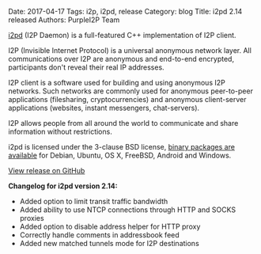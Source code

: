 Date: 2017-04-17
Tags: i2p, i2pd, release
Category: blog
Title: i2pd 2.14 released
Authors: PurpleI2P Team

[i2pd](http://i2pd.website/) (I2P Daemon) is a full-featured C++ implementation of I2P client.

I2P (Invisible Internet Protocol) is a universal anonymous network layer. All communications over I2P are anonymous and end-to-end encrypted, participants don't reveal their real IP addresses.

I2P client is a software used for building and using anonymous I2P networks. Such networks are commonly used for anonymous peer-to-peer applications (filesharing, cryptocurrencies) and anonymous client-server applications (websites, instant messengers, chat-servers).

I2P allows people from all around the world to communicate and share information without restrictions.

i2pd is licensed under the 3-clause BSD license, [binary packages are available](https://github.com/PurpleI2P/i2pd/releases/latest) for Debian, Ubuntu, OS X, FreeBSD, Android and Windows.

[View release on GitHub](https://github.com/PurpleI2P/i2pd/releases/tag/2.14.0)

**Changelog for i2pd version 2.14:**

* Added option to limit transit traffic bandwidth 
* Added ability to use NTCP connections through HTTP and SOCKS proxies
* Added option to disable address helper for HTTP proxy
* Correctly handle comments in addressbook feed
* Added new matched tunnels mode for I2P destinations
